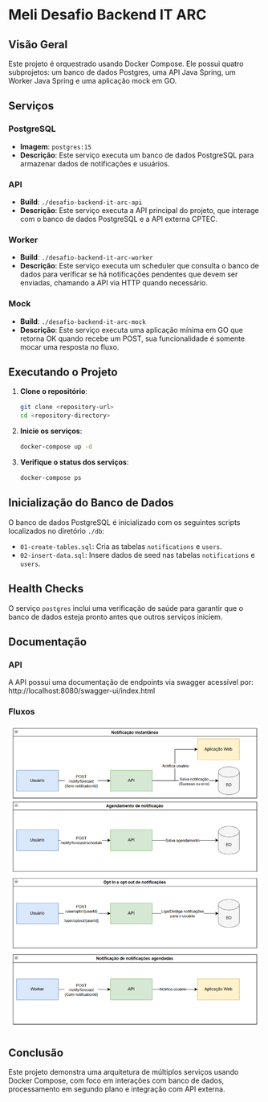 # Meli Desafio Backend IT ARC

## Visão Geral

Este projeto é orquestrado usando Docker Compose. Ele possui quatro subprojetos: um banco de dados Postgres, uma API Java Spring, um Worker Java Spring e uma aplicação mock em GO.

## Serviços

### PostgreSQL
- **Imagem**: `postgres:15`
- **Descrição**: Este serviço executa um banco de dados PostgreSQL para armazenar dados de notificações e usuários.

### API
- **Build**: `./desafio-backend-it-arc-api`
- **Descrição**: Este serviço executa a API principal do projeto, que interage com o banco de dados PostgreSQL e a API externa CPTEC.

### Worker
- **Build**: `./desafio-backend-it-arc-worker`
- **Descrição**: Este serviço executa um scheduler que consulta o banco de dados para verificar se há notificações pendentes que devem ser enviadas, chamando a API via HTTP quando necessário.

### Mock
- **Build**: `./desafio-backend-it-arc-mock`
- **Descrição**: Este serviço executa uma aplicação mínima em GO que retorna OK quando recebe um POST, sua funcionalidade é somente mocar uma resposta no fluxo.

## Executando o Projeto

1. **Clone o repositório**:
    ```sh
    git clone <repository-url>
    cd <repository-directory>
    ```

2. **Inicie os serviços**:
    ```sh
    docker-compose up -d
    ```

3. **Verifique o status dos serviços**:
    ```sh
    docker-compose ps
    ```

## Inicialização do Banco de Dados

O banco de dados PostgreSQL é inicializado com os seguintes scripts localizados no diretório `./db`:

- `01-create-tables.sql`: Cria as tabelas `notifications` e `users`.
- `02-insert-data.sql`: Insere dados de seed nas tabelas `notifications` e `users`.

## Health Checks

O serviço `postgres` inclui uma verificação de saúde para garantir que o banco de dados esteja pronto antes que outros serviços iniciem.

## Documentação

### API

A API possui uma documentação de endpoints via swagger acessível por: http://localhost:8080/swagger-ui/index.html

### Fluxos

![Fluxos](./imgs/fluxos.png)

## Conclusão

Este projeto demonstra uma arquitetura de múltiplos serviços usando Docker Compose, com foco em interações com banco de dados, processamento em segundo plano e integração com API externa.